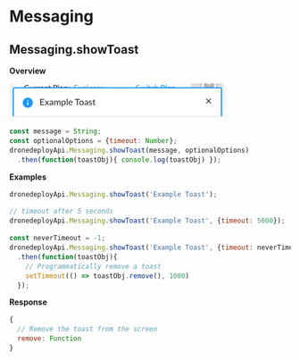 # Messaging
## Messaging.showToast
**Overview**

![](example_toast.png)

```javascript
const message = String;
const optionalOptions = {timeout: Number};
dronedeployApi.Messaging.showToast(message, optionalOptions)
  .then(function(toastObj){ console.log(toastObj) });
```

**Examples**
```javascript
dronedeployApi.Messaging.showToast('Example Toast');
```

```javascript
// timeout after 5 seconds
dronedeployApi.Messaging.showToast('Example Toast', {timeout: 5000});
```

```javascript
const neverTimeout = -1;
dronedeployApi.Messaging.showToast('Example Toast', {timeout: neverTimeout})
  .then(function(toastObj){
    // Programmatically remove a toast
    setTimeout(() => toastObj.remove(), 1000)
  });
```

**Response**

```javascript
{
  // Remove the toast from the screen
  remove: Function
}
```
